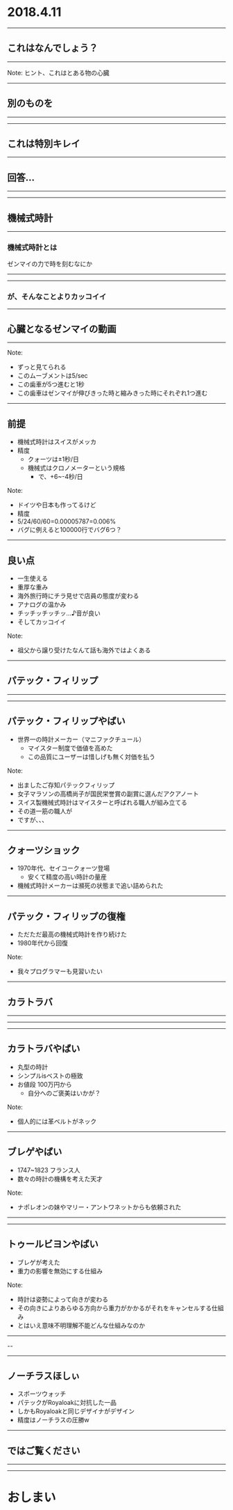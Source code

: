 
# 2018.4.11

---

## これはなんでしょう？

---

<!-- .slide: data-background-image="img/cap00300.jpg" data-background-size="100%" -->

Note:
ヒント、これはとある物の心臓

---

## 別のものを

---

<!-- .slide: data-background-image="img/MG_7930.jpg" data-background-size="100%" -->

---

<!-- .slide: data-background-image="img/MG_7930.jpg" data-background-size="100%" -->
<!-- .slide: style="background-color:rgba(0,0,0,0.5); " -->

## これは特別キレイ

---

## 回答...

---

<!-- .slide: data-background-image="img/ノーチラススケルトン.jpg" data-background-size="100%" -->

---

<!-- .slide: data-background-image="img/ノーチラススケルトン.jpg" data-background-size="100%" -->
<!-- .slide: style="background-color:rgba(0,0,0,0.5); " -->

## 機械式時計

---

<!-- .slide: data-background-image="img/ノーチラススケルトン.jpg" data-background-size="100%" -->
<!-- .slide: style="background-color:rgba(0,0,0,0.5); " -->

### 機械式時計とは

ゼンマイの力で時を刻むなにか

---

<!-- .slide: data-background-image="img/ノーチラススケルトン.jpg" data-background-size="100%" -->

---

<!-- .slide: data-background-image="img/ノーチラススケルトン.jpg" data-background-size="100%" -->
<!-- .slide: style="background-color:rgba(0,0,0,0.5); " -->

### が、そんなことよりカッコイイ

---

## 心臓となるゼンマイの動画

---

<!-- .slide: data-background-video="img/hoge.mp4" data-background-video-loop="true" data-background-video-muted -->

Note:
- ずっと見てられる
- このムーブメントは5/sec
- この歯車が5つ進むと1秒
- この歯車はゼンマイが伸びきった時と縮みきった時にそれぞれ1つ進む

---

## 前提

- 機械式時計はスイスがメッカ
- 精度
    - クォーツは±1秒/日
    - 機械式はクロノメーターという規格
        - で、+6~-4秒/日 <!-- .element: class="fragment" -->

Note:
- ドイツや日本も作ってるけど
- 精度
- 5/24/60/60=0.00005787=0.006%
- バグに例えると100000行でバグ6つ？

---

## 良い点

- 一生使える
- 重厚な重み
- 海外旅行時にチラ見せで店員の態度が変わる
- アナログの温かみ
- チッチッチッチッ...♪音が良い
- そしてカッコイイ

Note:
- 祖父から譲り受けたなんて話も海外ではよくある


---

## パテック・フィリップ

---

<!-- .slide: data-background-image="img/パテックフィリップ.jpg" data-background-size="100%" -->

---

<!-- .slide: data-background-image="img/パテックフィリップ.jpg" data-background-size="100%" -->
<!-- .slide: style="background-color:rgba(0,0,0,0.5); " -->

## パテック・フィリップやばい

- 世界一の時計メーカー（マニファクチュール）
    - マイスター制度で価値を高めた <!-- .element: class="fragment" data-fragment-index="1" -->
    - この品質にユーザーは惜しげも無く対価を払う <!-- .element: class="fragment" data-fragment-index="1" -->

Note:
- 出ましたご存知パテックフィリップ
- 女子マラソンの高橋尚子が国民栄誉賞の副賞に選んだアクアノート
- スイス製機械式時計はマイスターと呼ばれる職人が組み立てる
- その道一筋の職人が
- ですが、、、

---

<!-- .slide: data-background-image="img/CITIZEN1970.jpg" data-background-size="100%" -->
<!-- .slide: style="background-color:rgba(0,0,0,0.5); " -->

## クォーツショック

- 1970年代、セイコークォーツ登場
    - 安くて精度の高い時計の量産
- 機械式時計メーカーは瀕死の状態まで追い詰められた

---

<!-- .slide: data-background-image="img/パテックフィリップ.jpg" data-background-size="100%" -->
<!-- .slide: style="background-color:rgba(0,0,0,0.5); " -->

## パテック・フィリップの復権

- ただただ最高の機械式時計を作り続けた
- 1980年代から回復

Note:
- 我々プログラマーも見習いたい

---

## カラトラバ

---

<!-- .slide: data-background-image="img/カラトラバ2.jpg" data-background-size="100%" -->

---

<!-- .slide: data-background-image="img/カラトラバ1.jpg" data-background-size="100%" -->

---

<!-- .slide: data-background-image="img/カラトラバ1.jpg" data-background-size="100%" -->
<!-- .slide: style="background-color:rgba(0,0,0,0.5); " -->

## カラトラバやばい

- 丸型の時計
- シンプルisベストの極致
- お値段 100万円から
    - 自分へのご褒美はいかが？

Note:
- 個人的には革ベルトがネック

---

<!-- .slide: data-background-image="img/Abraham_Louis_Breguet.jpg" data-background-size="30%" data-background-position="right bottom" -->
<!-- .slide: style="background-color:rgba(0,0,0,0.5); " -->

## ブレゲやばい

- 1747~1823 フランス人
- 数々の時計の機構を考えた天才

Note:
- ナポレオンの妹やマリー・アントワネットからも依頼された

---

<!-- .slide: data-background-image="img/ブレゲクラシックトゥールビヨン5317.jpg" data-background-size="100%" -->

---

<!-- .slide: data-background-image="img/ブレゲクラシックトゥールビヨン5317.jpg" data-background-size="100%" -->
<!-- .slide: style="background-color:rgba(0,0,0,0.5); " -->

## トゥールビヨンやばい

- ブレゲが考えた
- 重力の影響を無効にする仕組み

Note:
- 時計は姿勢によって向きが変わる
- その向きによりあらゆる方向から重力がかかるがそれをキャンセルする仕組み
- とはいえ意味不明理解不能どんな仕組みなのか

---

<!-- .slide: data-background-image="img/ノーチラス.jpg" data-background-size="100%" -->

--

<!-- .slide: data-background-image="img/ap-royaloak-et-1.jpg" data-background-size="100%" -->

---

<!-- .slide: data-background-image="img/ノーチラス.jpg" data-background-size="100%" -->
<!-- .slide: style="background-color:rgba(0,0,0,0.5); " -->

## ノーチラスほしぃ

- スポーツウォッチ
- パテックがRoyaloakに対抗した一品
- しかもRoyaloakと同じデザイナがデザイン
- 精度はノーチラスの圧勝w <!-- .element: class="fragment" data-fragment-index="1" -->

---

## ではご覧ください

---

<!-- .slide: data-background-video="img/hoge.mp4" data-background-video-loop="true" data-background-video-muted -->

---

# おしまい

